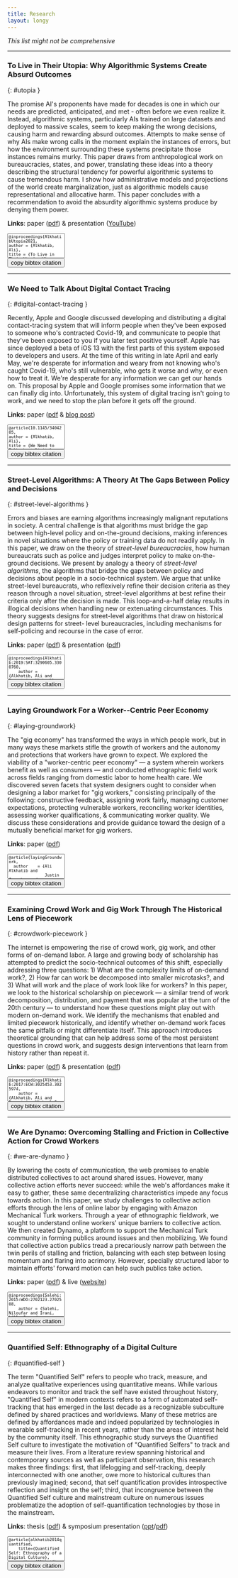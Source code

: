 ```yaml
---
title: Research
layout: longy
---
```


*This list might not be comprehensive*

---

### To Live in Their Utopia: Why Algorithmic Systems Create Absurd Outcomes
{: #utopia }

The promise AI's proponents have made for decades is one in which our needs are predicted, anticipated, and met - often before we even realize it. Instead, algorithmic systems, particularly AIs trained on large datasets and deployed to massive scales, seem to keep making the wrong decisions, causing harm and rewarding absurd outcomes. Attempts to make sense of why AIs make wrong calls in the moment explain the instances of errors, but how the environment surrounding these systems precipitate those instances remains murky. This paper draws from anthropological work on bureaucracies, states, and power, translating these ideas into a theory describing the structural tendency for powerful algorithmic systems to cause tremendous harm. I show how administrative models and projections of the world create marginalization, just as algorithmic models cause representational and allocative harm. This paper concludes with a recommendation to avoid the absurdity algorithmic systems produce by denying them power.

**Links**: paper ([pdf][utopiaPDF]) & presentation ([YouTube][utopiaYT])


<div class="row">
  <div class="col-lg-8 col-sm-12">
<textarea readonly class="form-control" rows="5" id="utopia-bibtex"  style="font-family:monospace;font-size:9px;resize:none;">
@inproceedings{AlkhatibUtopia2021,
author = {Alkhatib, Ali},
title = {To Live in Their Utopia: Why Algorithmic Systems Create Absurd Outcomes},
year = {2021},
isbn = {9781450380966},
publisher = {Association for Computing Machinery},
address = {New York, NY, USA},
url = {https://doi.org/10.1145/3411764.3445740},
doi = {10.1145/3411764.3445740},
booktitle = {Proceedings of the 2021 CHI Conference on Human Factors in Computing Systems},
articleno = {95},
numpages = {9},
keywords = {Artificial Intelligence, Street-Level Algorithms, HCI},
location = {Yokohama, Japan},
series = {CHI '21}
}</textarea>
</div>
<div class="col-lg-4 col-sm-12">
<button class="btn btn-lg btn-primary citations btn-block" data-clipboard-target="#utopia-bibtex">
  copy bibtex citation
</button>
</div>
</div>

---



### We Need to Talk About Digital Contact Tracing
{: #digital-contact-tracing }

Recently, Apple and Google discussed developing and distributing a digital contact-tracing system that will inform people when they've been exposed to someone who's contracted Covid-19, and communicate to people that they've been exposed to you if you later test positive yourself. Apple has since deployed a beta of iOS 13 with the first parts of this system exposed to developers and users. At the time of this writing in late April and early May, we're desperate for information and weary from not knowing who's caught Covid-19, who's still vulnerable, who gets it worse and why, or even how to treat it. We're desperate for any information we can get our hands on. This proposal by Apple and Google promises some information that we can finally dig into. Unfortunately, this system of digital tracing isn't going to work, and we need to stop the plan before it gets off the ground.

**Links**: paper ([pdf][dctACM] & [blog post][dctPost])


<div class="row">
  <div class="col-lg-8 col-sm-12">
<textarea readonly class="form-control" rows="5" id="dct-bibtex"  style="font-family:monospace;font-size:9px;resize:none;">
@article{10.1145/3404205,
author = {Alkhatib, Ali},
title = {We Need to Talk about Digital Contact Tracing},
year = {2020},
issue_date = {July - August 2020},
publisher = {Association for Computing Machinery},
address = {New York, NY, USA},
volume = {27},
number = {4},
issn = {1072-5520},
url = {https://doi.org/10.1145/3404205},
doi = {10.1145/3404205},
journal = {Interactions},
month = jul,
pages = {84–89},
numpages = {6}
} </textarea>
</div>
<div class="col-lg-4 col-sm-12">
<button class="btn btn-lg btn-primary citations btn-block" data-clipboard-target="#dct-bibtex">
  copy bibtex citation
</button>
</div>
</div>

---




### Street-Level Algorithms: A Theory At The Gaps Between Policy and Decisions
{: #street-level-algorithms }

Errors and biases are earning algorithms increasingly malignant reputations in society. A central challenge is that algorithms must bridge the gap between high-level policy and on-the-ground decisions, making inferences in novel situations where the policy or training data do not readily apply. In this paper, we draw on the theory of _street-level bureaucracies_, how human bureaucrats such as police and judges interpret policy to make on-the-ground decisions. We present by analogy a theory of _street-level algorithms_, the algorithms that bridge the gaps between policy and decisions about people in a socio-technical system. We argue that unlike street-level bureaucrats, who reflexively refine their decision criteria as they reason through a novel situation, street-level algorithms at best refine their criteria only after the decision is made. This loop-and-a-half delay results in illogical decisions when handling new or extenuating circumstances. This theory suggests designs for street-level algorithms that draw on historical design patterns for street- level bureaucracies, including mechanisms for self-policing and recourse in the case of error.

**Links**: paper ([pdf][streetlevelalgosPaper]) & presentation ([pdf][streetlevelalgosPresentation])

<div class="row">
  <div class="col-lg-8 col-sm-12">
<textarea readonly class="form-control" rows="5" id="streetlevelalgos"  style="font-family:monospace;font-size:9px;resize:none;">
@inproceedings{Alkhatib:2019:SAT:3290605.3300760,
    author = {Alkhatib, Ali and Bernstein, Michael},
    title = {Street-Level Algorithms: A Theory at the Gaps Between Policy and Decisions},
    booktitle = {Proceedings of the 2019 CHI Conference on Human Factors in Computing Systems},
    series = {CHI '19},
    year = {2019},
    isbn = {978-1-4503-5970-2},
    location = {Glasgow, Scotland Uk},
    pages = {530:1--530:13},
    articleno = {530},
    numpages = {13},
    url = {http://doi.acm.org/10.1145/3290605.3300760},
    doi = {10.1145/3290605.3300760},
    acmid = {3300760},
    publisher = {ACM},
    address = {New York, NY, USA},
    keywords = {artificial intelligence, street-level algorithms, street-level bureaucracies},
} </textarea>
</div>
<div class="col-lg-4 col-sm-12">
<button class="btn btn-lg btn-primary citations btn-block" data-clipboard-target="#streetlevelalgos">
  copy bibtex citation
</button>
</div>
</div>

---

### Laying Groundwork For a Worker--Centric Peer Economy
{: #laying-groundwork}

The "gig economy" has transformed the ways in which people work, but in many ways these markets stifle the growth of workers and the autonomy and protections that workers have grown to expect. We explored the viability of a "worker-centric peer economy" — a system wherein workers benefit as well as consumers — and conducted ethnographic field work across fields ranging from domestic labor to home health care.
We discovered seven facets that system designers ought to consider when designing a labor market for "gig workers," consisting principally of the following: constructive feedback, assigning work fairly, managing customer expectations, protecting vulnerable workers, reconciling worker identities, assessing worker qualifications, & communicating worker quality. We discuss these considerations and provide guidance toward the design of a mutually beneficial market for gig workers.

**Links**: paper ([pdf][groundworkPaper])


<div class="row">
  <div class="col-lg-8 col-sm-12">
<textarea readonly class="form-control" rows="5" id="groundwork"  style="font-family:monospace;font-size:9px;resize:none;">
@article{layingGroundwork,
  author    = {Ali Alkhatib and
               Justin Cranshaw and
               Andr{\'{e}}s Monroy{-}Hern{\'{a}}ndez},
  title     = {Laying Groundwork for a Worker-Centric Peer Economy},
  journal   = {CoRR},
  volume    = {abs/1807.08189},
  year      = {2018},
  url       = {http://arxiv.org/abs/1807.08189},
  archivePrefix = {arXiv},
  eprint    = {1807.08189},
  timestamp = {Mon, 13 Aug 2018 16:48:39 +0200},
  biburl    = {https://dblp.org/rec/bib/journals/corr/abs-1807-08189},
  bibsource = {dblp computer science bibliography, https://dblp.org}
}</textarea>
</div>
<div class="col-lg-4 col-sm-12">
<button class="btn btn-lg btn-primary citations btn-block" data-clipboard-target="#groundwork">
  <!-- <img src="//cdnjs.cloudflare.com/ajax/libs/octicons/4.4.0/svg/clippy.svg" alt="Copy to clipboard"> -->
  copy bibtex citation
</button>
</div>
</div>



---

### Examining Crowd Work and Gig Work Through The Historical Lens of Piecework
{: #crowdwork-piecework }

The internet is empowering the rise of crowd work, gig work, and other forms of on-demand labor. A large and growing body of scholarship has attempted to predict the socio-technical outcomes of this shift, especially addressing three questions: 1) What are the complexity limits of on-demand work?, 2) How far can work be decomposed into smaller microtasks?, and 3) What will work and the place of work look like for workers? In this paper, we look to the historical scholarship on piecework — a similar trend of work decomposition, distribution, and payment that was popular at the turn of the 20th century — to understand how these questions might play out with modern on-demand work. We identify the mechanisms that enabled and limited piecework historically, and identify whether on-demand work faces the same pitfalls or might differentiate itself. This approach introduces theoretical grounding that can help address some of the most persistent questions in crowd work, and suggests design interventions that learn from history rather than repeat it.


**Links**: paper ([pdf][pieceworkPaper]) & presentation ([pdf][pieceworkPresentation])

<div class="row">
  <div class="col-lg-8 col-sm-12">
<textarea readonly class="form-control" rows="5" id="piecework"  style="font-family:monospace;font-size:9px;resize:none;">
@inproceedings{Alkhatib:2017:ECW:3025453.3025974,
    author = {Alkhatib, Ali and Bernstein, Michael S. and Levi, Margaret},
    title = {Examining Crowd Work and Gig Work Through The Historical Lens of Piecework},
    booktitle = {Proceedings of the 2017 CHI Conference on Human Factors in Computing Systems},
    series = {CHI '17},
    year = {2017},
    isbn = {978-1-4503-4655-9},
    location = {Denver, Colorado, USA},
    pages = {4599--4616},
    numpages = {18},
    url = {http://doi.acm.org/10.1145/3025453.3025974},
    doi = {10.1145/3025453.3025974},
    acmid = {3025974},
    publisher = {ACM},
    address = {New York, NY, USA},
}</textarea>
</div>
<div class="col-lg-4 col-sm-12">
<button class="btn btn-lg btn-primary citations btn-block" data-clipboard-target="#piecework">
  <!-- <img src="//cdnjs.cloudflare.com/ajax/libs/octicons/4.4.0/svg/clippy.svg" alt="Copy to clipboard"> -->
  copy bibtex citation
</button>
</div>
</div>


---

### We Are Dynamo: Overcoming Stalling and Friction in Collective Action for Crowd Workers
{: #we-are-dynamo }

By lowering the costs of communication, the web promises to enable distributed collectives to act around shared issues. However, many collective action efforts never succeed: while the web's affordances make it easy to gather, these same decentralizing characteristics impede any focus towards action. In this paper, we study challenges to collective action efforts through the lens of online labor by engaging with Amazon Mechanical Turk workers. Through a year of ethnographic fieldwork, we sought to understand online workers' unique barriers to collective action. We then created Dynamo, a platform to support the Mechanical Turk community in forming publics around issues and then mobilizing. We found that collective action publics tread a precariously narrow path between the twin perils of stalling and friction, balancing with each step between losing momentum and flaring into acrimony. However, specially structured labor to maintain efforts' forward motion can
help such publics take action.

**Links**: paper ([pdf][DynamoPaper]) & live ([website][DynamoSite])


<div class="row">
  <div class="col-lg-8 col-sm-12">
<textarea readonly class="form-control" rows="5" id="dynamo"  style="font-family:monospace;font-size:9px;resize:none;">
@inproceedings{Salehi:2015:WDO:2702123.2702508,
    author = {Salehi, Niloufar and Irani, Lilly C. and Bernstein, Michael S. and Alkhatib, Ali and Ogbe, Eva and Milland, Kristy and Clickhappier},
    title = {We Are Dynamo: Overcoming Stalling and Friction in Collective Action for Crowd Workers},
    booktitle = {Proceedings of the 33rd Annual ACM Conference on Human Factors in Computing Systems},
    series = {CHI '15},
    year = {2015},
    isbn = {978-1-4503-3145-6},
    location = {Seoul, Republic of Korea},
    pages = {1621--1630},
    numpages = {10},
    url = {http://doi.acm.org/10.1145/2702123.2702508},
    doi = {10.1145/2702123.2702508},
    acmid = {2702508},
    publisher = {ACM},
    address = {New York, NY, USA},
    keywords = {activism, amazon mechanical turk, collective action, design, human computation, infrastructure},
}</textarea>
</div>
<div class="col-lg-4 col-sm-12">
<button class="btn btn-lg btn-primary citations btn-block" data-clipboard-target="#dynamo">
  <!-- <img src="//cdnjs.cloudflare.com/ajax/libs/octicons/4.4.0/svg/clippy.svg" alt="Copy to clipboard"> -->
  copy bibtex citation
</button>
</div>
</div>


---

### Quantified Self: Ethnography of a Digital Culture
{: #quantified-self }

The term "Quantified Self" refers to people who track, measure, and analyze qualitative experiences using quantitative means. While various endeavors to monitor and track the self have existed throughout history, "Quantified Self" in modern contexts refers to a form of automated self-tracking that has emerged in the last decade as a recognizable subculture defined by shared practices and worldviews. Many of these metrics are defined by affordances made and indeed popularized by technologies in wearable self-tracking in recent years, rather than the areas of interest held by the community itself. This ethnographic study surveys the Quantified Self culture to investigate the motivation of "Quantified Selfers" to track and measure their lives. From a literature review spanning historical and contemporary sources as well as participant observation, this research makes three findings: first, that lifelogging and self-tracking, deeply interconnected with one another, owe more to historical cultures than previously imagined; second, that self quantification provides introspective reflection and insight on the self; third, that incongruence between the Quantified Self culture and mainstream culture on numerous issues problematize the adoption of self-quantification technologies by those in the mainstream.

**Links**: thesis ([pdf][QSThesis]) & symposium presentation ([ppt][QSppt]/[pdf][QSpdf])

<div class="row">
  <div class="col-lg-8 col-sm-12">
<textarea readonly class="form-control" rows="5" id="quantifiedself"  style="font-family:monospace;font-size:9px;resize:none;">
@article{alkhatib2014quantified,
    title={Quantified Self: Ethnography of a Digital Culture},
    author={Alkhatib, Ali and Boellstorff, Tom},
    year={2014}
}</textarea>
</div>
<div class="col-lg-4 col-sm-12">
<button class="btn btn-lg btn-primary citations btn-block" data-clipboard-target="#quantifiedself">
  <!-- <img src="//cdnjs.cloudflare.com/ajax/libs/octicons/4.4.0/svg/clippy.svg" alt="Copy to clipboard"> -->
  copy bibtex citation
</button>
</div>
</div>




<script>
window.onload=function(){
  var btns = document.querySelectorAll("button");
  var clipboard = new Clipboard(btns);
}
</script>


[dctACM]: https://dl.acm.org/doi/fullHtml/10.1145/3404205
  "digital contact tracing article for the ACM Interactions Journal"
[dctPost]: https://ali-alkhatib.com/blog/digital-contact-tracing
  "the original digital contact tracing blog post"
[streetlevelalgosPresentation]: /papers/chi/street-level_algorithms/presentation/presentation.pdf
  "Street-Level Algorithms presentation in PDF format"
[streetlevelalgosPaper]: /papers/chi/street-level_algorithms/street-level_algorithms.pdf
  "Street-Level Algorithms paper in PDF format"
[pieceworkPaper]: /papers/chi/piecework/pn4226.pdf
  "Piecework paper in PDF format"
[pieceworkHTML]: /papers/chi/piecework/pn4226.html
  "Piecework paper in HTML format"
[pieceworkPresentation]: /papers/chi/piecework/presentation/presentation.pdf
  "Piecework presentation in PDF format"
[DynamoPaper]: /media/papers/p1621.pdf
  "We Are Dynamo paper in PDF format"
[DynamoSite]: http://www.wearedynamo.org
  "We Are Dynamo website"
[QSThesis]: /media/papers/quantified_self.pdf
  "Quantified Self paper in PDF format"
[QSppt]: /media/presentations/QS.ppt
  "Quantified Self presentation in powerpoint format"
[QSpdf]: /media/presentations/QS.pdf
  "Quantified Self presentation in PDF format"
[groundworkPaper]: //arxiv.org/pdf/1807.08189
  "Microsoft Research project white paper in PDF format"
[utopiaPDF]: /papers/chi/utopia/utopia.pdf
[utopiaYT]: https://www.youtube.com/watch?v=ClGIosevT0Y
